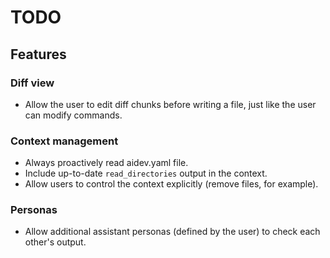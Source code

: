 # TODO

## Features

### Diff view

-   Allow the user to edit diff chunks before writing a file, just like the user can modify commands.

### Context management

-   Always proactively read aidev.yaml file.
-   Include up-to-date `read_directories` output in the context.
-   Allow users to control the context explicitly (remove files, for example).

### Personas

-   Allow additional assistant personas (defined by the user) to check each other's output.
